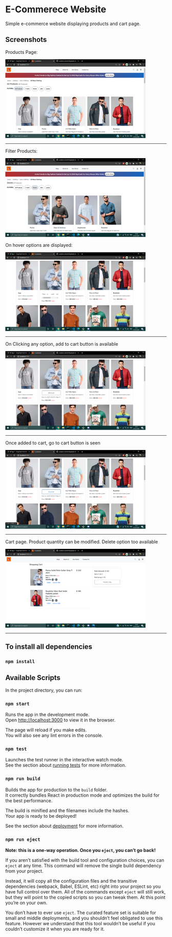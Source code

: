 # E-Commerece Website

Simple e-commerce website displaying products and cart page.


## Screenshots

<p align>
 <p>Products Page: </p>
  
  <img align='centre' src = 'Screenshots/Screenshot (96).png' height = '246px'>  
  <hr/>
  <p>Filter Products: </p>
  <img src = 'Screenshots/Screenshot (97).png' height = '246px'>
  </hr>
  <p>On hover options are displayed: </p>
<img src = 'Screenshots/Screenshot (98).png' height = '246px'>
<hr/>
<p>On Clicking any option, add to cart button is available</p>
<img src = 'Screenshots/Screenshot (99).png' height = '246px'>
<hr/>
<p>Once added to cart, go to cart button is seen</p>
<img src = 'Screenshots/Screenshot (100).png' height = '246px'>
<hr/>
<p>Cart page. Product quantity can be modified. Delete option too available<p/>
<img src = 'Screenshots/Screenshot (103).png' height = '246px'>
<hr/>

</p>

## To install all dependencies

### `npm install`

## Available Scripts

In the project directory, you can run:

### `npm start`

Runs the app in the development mode.\
Open [http://localhost:3000](http://localhost:3000) to view it in the browser.

The page will reload if you make edits.\
You will also see any lint errors in the console.

### `npm test`

Launches the test runner in the interactive watch mode.\
See the section about [running tests](https://facebook.github.io/create-react-app/docs/running-tests) for more information.

### `npm run build`

Builds the app for production to the `build` folder.\
It correctly bundles React in production mode and optimizes the build for the best performance.

The build is minified and the filenames include the hashes.\
Your app is ready to be deployed!

See the section about [deployment](https://facebook.github.io/create-react-app/docs/deployment) for more information.

### `npm run eject`

**Note: this is a one-way operation. Once you `eject`, you can’t go back!**

If you aren’t satisfied with the build tool and configuration choices, you can `eject` at any time. This command will remove the single build dependency from your project.

Instead, it will copy all the configuration files and the transitive dependencies (webpack, Babel, ESLint, etc) right into your project so you have full control over them. All of the commands except `eject` will still work, but they will point to the copied scripts so you can tweak them. At this point you’re on your own.

You don’t have to ever use `eject`. The curated feature set is suitable for small and middle deployments, and you shouldn’t feel obligated to use this feature. However we understand that this tool wouldn’t be useful if you couldn’t customize it when you are ready for it.



